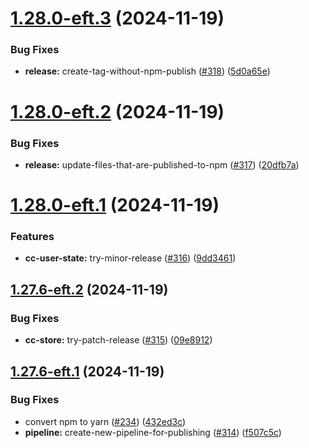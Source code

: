 # [1.28.0-eft.3](https://github.com/webex/widgets/compare/1.28.0-eft.2...1.28.0-eft.3) (2024-11-19)


### Bug Fixes

* **release:** create-tag-without-npm-publish ([#318](https://github.com/webex/widgets/issues/318)) ([5d0a65e](https://github.com/webex/widgets/commit/5d0a65e15eb038f8b2f4edda2867ae91e60887f4))

# [1.28.0-eft.2](https://github.com/webex/widgets/compare/1.28.0-eft.1...1.28.0-eft.2) (2024-11-19)


### Bug Fixes

* **release:** update-files-that-are-published-to-npm ([#317](https://github.com/webex/widgets/issues/317)) ([20dfb7a](https://github.com/webex/widgets/commit/20dfb7a14c150fe3b15012ecdbf75050d87615d4))

# [1.28.0-eft.1](https://github.com/webex/widgets/compare/1.27.6-eft.2...1.28.0-eft.1) (2024-11-19)


### Features

* **cc-user-state:** try-minor-release ([#316](https://github.com/webex/widgets/issues/316)) ([9dd3461](https://github.com/webex/widgets/commit/9dd34613903651187d040240327f14792a3d882e))

## [1.27.6-eft.2](https://github.com/webex/widgets/compare/1.27.6-eft.1...1.27.6-eft.2) (2024-11-19)


### Bug Fixes

* **cc-store:** try-patch-release ([#315](https://github.com/webex/widgets/issues/315)) ([09e8912](https://github.com/webex/widgets/commit/09e89126c4570c6b4d8a28e9c94de40aa38f0c75))

## [1.27.6-eft.1](https://github.com/webex/widgets/compare/v1.27.5...1.27.6-eft.1) (2024-11-19)


### Bug Fixes

* convert npm to yarn ([#234](https://github.com/webex/widgets/issues/234)) ([432ed3c](https://github.com/webex/widgets/commit/432ed3cc1b2521f69cd9383cd0dbefad8f0a2eee))
* **pipeline:** create-new-pipeline-for-publishing ([#314](https://github.com/webex/widgets/issues/314)) ([f507c5c](https://github.com/webex/widgets/commit/f507c5c55f9a04c40889fa6fe4183748e3f906c2))
